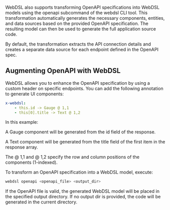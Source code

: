 WebDSL also supports transforming OpenAPI specifications into WebDSL models using the openapi subcommand of the webdsl CLI tool. This transformation automatically generates the necessary components, entities, and data sources based on the provided OpenAPI specification. The resulting model can then be used to generate the full application source code.

By default, the transformation extracts the API connection details and creates a separate data source for each endpoint defined in the OpenAPI spec.

## Augmenting OpenAPI with WebDSL

WebDSL allows you to enhance the OpenAPI specification by using a custom header on specific endpoints. You can add the following annotation to generate UI components:

```yaml
x-webdsl:
    - this.id -> Gauge @ 1,1
    - this[0].title -> Text @ 1,2
```

In this example:

A Gauge component will be generated from the id field of the response.

A Text component will be generated from the title field of the first item in the response array.

The @ 1,1 and @ 1,2 specify the row and column positions of the components (1-indexed).

To transform an OpenAPI specification into a WebDSL model, execute:

```bash
webdsl openapi <openapi_file> <output_dir>
```

If the OpenAPI file is valid, the generated WebDSL model will be placed in the specified output directory. If no output dir is provided, the code will be generated in the current directory.
